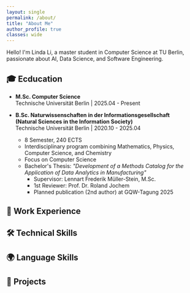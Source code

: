 ```yaml
---
layout: single
permalink: /about/
title: "About Me"
author_profile: true
classes: wide
---
```


Hello! I'm Linda Li, a master student in Computer Science at TU Berlin, passionate about AI, Data Science, and Software Engineering.


## 🎓 Ecducation

- **M.Sc. Computer Science**<br>
  Technische Universität Berlin | 2025.04 - Present

- **B.Sc. Naturwissenschaften in der Informationsgesellschaft**<br>
  **(Natural Sciences in the Information Society)**<br>
  Technische Universität Berlin | 2020.10 - 2025.04
  - 8 Semester, 240 ECTS
  - Interdisciplinary program combining Mathematics, Physics, Computer Science, and Chemistry
  - Focus on Computer Science
  - Bachelor's Thesis: *"Development of a Methods Catalog for the Application of Data Analytics in Manufacturing"*
    - Supervisor: Lennart Frederik Müller-Stein, M.Sc.
    - 1st Reviewer: Prof. Dr. Roland Jochem
    - Planned publication (2nd author) at GQW-Tagung 2025

## 💼 Work Experience


## 🛠️ Technical Skills



## 🌍 Language Skills


## 🚀 Projects


